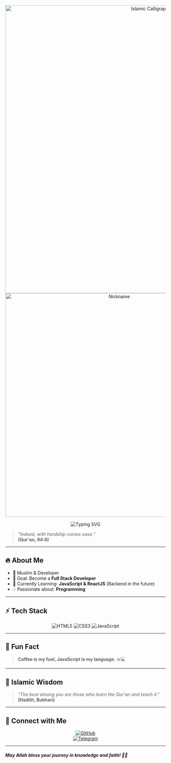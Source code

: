 <div align="center">
  <img src="https://raw.githubusercontent.com/abubakrmuminov/assalam/refs/heads/main/animation.svg" alt="Islamic Calligraphy" width="900">
</div>




<div align="center"> 
  <img  src="https://raw.githubusercontent.com/abubakrmuminov/assalam/refs/heads/main/name.svg" alt="Nickname" width="700">
  
</div> 


<div align="center"> 
 <p align="center">
   <img src="https://readme-typing-svg.herokuapp.com?font=Fira+Code&size=22&pause=1000&color=FFD700&width=600&lines=%F0%9F%8C%99+Assalamu+Alaikum!+I'm+Muminov+Abubakr+%F0%9F%8C%99" alt="Typing SVG" />
</p>
</div> 

> _"Indeed, with hardship comes ease."_  
> **(Qur'an, 94:6)**

---

## 🔥 About Me
- 🕌 Muslim & Developer
- 🎯 Goal: Become a **Full Stack Developer**
- 📖 Currently Learning: **JavaScript & ReactJS** (Backend in the future)
- 💡 Passionate about: **Programming**

---

## ⚡ Tech Stack
<p align="center">
  <img src="https://img.shields.io/badge/HTML5-%23E34F26.svg?style=for-the-badge&logo=html5&logoColor=white" alt="HTML5" />
  <img src="https://img.shields.io/badge/CSS3-%231572B6.svg?style=for-the-badge&logo=css3&logoColor=white" alt="CSS3" />
  <img src="https://img.shields.io/badge/JavaScript-%23F7DF1E.svg?style=for-the-badge&logo=javascript&logoColor=black" alt="JavaScript" />
</p>

---

## 🎉 Fun Fact
> **Coffee is my fuel, JavaScript is my language.** ☕💻

---

## 🕌 Islamic Wisdom
> _"The best among you are those who learn the Qur'an and teach it."_  
> **(Hadith, Bukhari)**

---

## 🌙 Connect with Me
<p align="center">
  <a href="https://github.com/abubakrmuminov"><img src="https://img.shields.io/badge/GitHub-%2312100E.svg?style=for-the-badge&logo=github&logoColor=white" alt="GitHub" /></a>
  <br>
  <a href="https://t.me/abubakr_ai"><img src="https://img.shields.io/badge/Telegram-%2326A5E4.svg?style=for-the-badge&logo=telegram&logoColor=white" alt="Telegram" /></a>
</p>

---

#### _May Allah bless your journey in knowledge and faith! 🤲✨_


